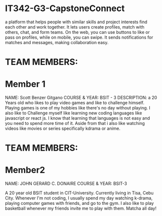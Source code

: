 # IT342-G3-CapstoneConnect
a platform that helps people with similar skills and project interests find each other and work together. It lets users create profiles, match with others, chat, and form teams. On the web, you can use buttons to like or pass on profiles, while on mobile, you can swipe. It sends notifications for matches and messages, making collaboration easy.


# TEAM MEMBERS:

# Member 1
NAME: Scott Benzer Gitgano
COURSE & YEAR: BSIT - 3
DESCRIPTION: a 20 Years old who likes to play video games and like to challenge himself. Playing games is one of my hobbies like there's no day without playing. I also like to 
             Challenge myself like learning new coding languages like javascript or react js. I know that learning that languages is not easy and you need to spend more time of it. Aside from that i also like watching videos like movies or series specifically kdrama or anime.

# TEAM MEMBERS: 

# Member2
NAME: JOHN GERARD C. DONAIRE
COURSE & YEAR: BSIT-3 

A 20 year old BSIT student in CIT-University. Currently living in Tisa, Cebu City. Whenever I'm not coding, I usually spend my day watching k-drama, playing computer games with friends, and go to the gym. I also like to play basketball whenever my friends invite me to play with them. Matcha all day! 

